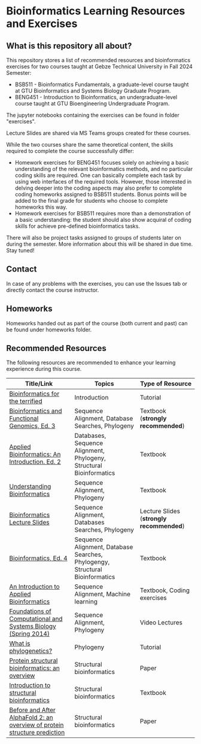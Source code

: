 # Bioinformatics Learning Resources and Exercises

## What is this repository all about? 

This repository stores a list of recommended resources and bioinformatics exercises for two courses taught at Gebze Technical University in Fall 2024 Semester:
* BSB511 - Bioinformatics Fundamentals, a graduate-level course taught at GTU Bioinformatics and Systems Biology Graduate Program.
* BENG451 - Introduction to Bioinformatics, an undergraduate-level course taught at GTU Bioengineering Undergraduate Program.

The jupyter notebooks containing the exercises can be found in folder "exercises". 

Lecture Slides are shared via MS Teams groups created for these courses.

While the two courses share the same theoretical content, the skills required to complete the course successfully differ:

* Homework exercises for BENG451 focuses solely on achieving a basic understanding of the relevant bioinformatics methods, and no particular coding skills are required. One can basically complete each task by using web interfaces of the required tools. However, those interested in delving deeper into the coding aspects may also prefer to complete coding homeworks assigned to BSB511 students. Bonus points will be added to the final grade for students who choose to complete homeworks this way.
* Homework exercises for BSB511 requires more than a demonstration of a basic understanding: the student should also show acquiral of coding skills for achieve pre-defined bioinformatics tasks.

There will also be project tasks assigned to groups of students later on during the semester. More information about this will be shared in due time. Stay tuned!

## Contact

In case of any problems with the exercises, you can use the Issues tab or directly contact the course instructor.

## Homeworks

Homeworks handed out as part of the course (both current and past) can be found under homeworks folder. 

## Recommended Resources

The following resources are recommended to enhance your learning experience during this course.

| Title/Link | Topics | Type of Resource |
------------|---------|-----------------
[Bioinformatics for the terrified](https://www.ebi.ac.uk/training/online/courses/bioinformatics-terrified/what-bioinformatics/) | Introduction | Tutorial
[Bioinformatics and Functional Genomics, Ed. 3](https://www.wiley.com/en-ca/Bioinformatics+and+Functional+Genomics%2C+3rd+Edition-p-9781118581780) | Sequence Alignment, Database Searches, Phylogeny | Textbook (**strongly recommended**)
[Applied Bioinformatics: An Introduction. Ed. 2](https://link.springer.com/book/10.1007/978-3-319-68301-0) | Databases, Sequence Alignment, Phylogeny, Structural Bioinformatics | Textbook
[Understanding Bioinformatics](https://www.routledge.com/Understanding-Bioinformatics/Zvelebil-Baum/p/book/9780815340249?srsltid=AfmBOooRKPbbwr2XLz3r4F8Uiv0cxFQn6fgQqsxhM5fi29Kywtu3Wpvq) | Sequence Alignment, Phylogeny | Textbook
[Bioinformatics Lecture Slides](https://bioboot.github.io/bimm143_W20/) | Sequence Alignment, Databases Searches, Phylogeny | Lecture Slides (**strongly recommended**) 
[Bioinformatics, Ed. 4](https://www.wiley.com/en-gb/Bioinformatics%2C+4th+Edition-p-9781119335580) | Sequence Alignment, Database Searches, Phylogengy, Structural Bioinformatics | Textbook
[An Introduction to Applied Bioinformatics](https://readiab.org/introduction.html) | Sequence Alignment, Machine learning | Textbook, Coding exercises
[Foundations of Computational and Systems Biology (Spring 2014)](https://ocw.mit.edu/courses/7-91j-foundations-of-computational-and-systems-biology-spring-2014/video_galleries/video-lectures/) | Sequence Alignment, Phylogeny | Video Lectures
[What is phylogenetics?](https://www.ebi.ac.uk/training/online/courses/introduction-to-phylogenetics/what-is-phylogenetics/) | Phylogeny | Tutorial
[Protein structural bioinformatics: an overview](https://doi.org/10.1016/j.compbiomed.2022.105695) | Structural bioinformatics | Paper
[Introduction to structural bioinformatics](https://research.vu.nl/en/publications/preface-to-introduction-to-structural-bioinformatics) | Structural bioinformatics | Textbook
[Before and After AlphaFold 2: an overview of protein structure prediction](https://pmc.ncbi.nlm.nih.gov/articles/PMC10011655/) | Structural bioinformatics | Paper





